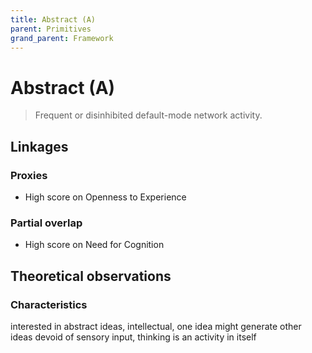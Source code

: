 ```yaml
---
title: Abstract (A)
parent: Primitives
grand_parent: Framework
---
```


# Abstract (A)

>Frequent or disinhibited default-mode network activity.

## Linkages

### Proxies

* High score on Openness to Experience

### Partial overlap

* High score on Need for Cognition

## Theoretical observations

### Characteristics

interested in abstract ideas, intellectual, one idea might generate other ideas devoid of sensory input, thinking is an activity in itself


